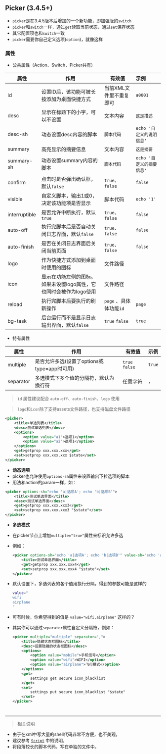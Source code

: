 
## Picker (3.4.5+)
- `picker`是在3.4.5版本后增加的一个新功能，即加强版的`switch`
- `picker`和`switch`一样，通过`get`读取当前状态，通过`set`保存状态
- 其它配置项也和`switch`一致
- `picker`需要你自己定义选项(`option`)，就像这样

### 属性

- 公共属性（Action、Switch、Picker共有）

| 属性 | 作用 | 有效值 | 示例 |
| - | - | - | :- |
| id | 设置ID后，该功能可被长按添加为桌面快捷方式 | 当前XML文件里不重复即可 | `a0001` |
| desc | 显示在标题下的小字，可以不设置 | 文本内容 | `这是描述` |
| desc-sh | 动态设置desc内容的脚本 | `脚本代码` | `echo '自定义的说明信息'` |
| summary | 高亮显示的摘要信息 | 文本内容 | `这是摘要` |
| summary-sh | 动态设置summary内容的脚本 | `脚本代码` | `echo '自定义的摘要信息'` |
| confirm | 点击时是否弹出确认框，默认`false` | `true`、`false` | `false` |
| visible | 自定义脚本，输出1或0，决定该功能项是否显示 | 脚本代码 | `echo '1'` |
| interruptible | 是否允许中断执行，默认`true` | `true`、`false` | `false` |
| auto-off | 执行完脚本后是否自动关闭日志界面，默认`false` | `true`、`false` | `false` |
| auto-finish | 是否在关闭日志界面后关闭当前页面 | `true`、`false` | `false` |
| logo | 作为快捷方式添加到桌面时使用的图标 | 文件路径 |  |
| icon | 显示在功能左侧的图标。如果未设置logo属性，它也同时会被作为logo使用 | 文件路径 |  |
| reload | 执行完脚本后要执行的刷新操作 | `page` 、具体体功能`id` | `page` |
| bg-task | 后台运行而不是显示日志输出界面，默认`false` | `true` `false` | `true` |

- 特有属性

| 属性 | 作用 | 有效值 | 示例 |
| - | - | - | :- |
| multiple | 是否允许多选(设置了options或type=app时可用) | `true` `false` | `true` |
| separator | 多选模式下多个值的分隔符，默认为换行符 | 任意字符 | `,` |


> `id` 属性建议配合 `auto-off`、`auto-finish`、`logo` 使用

> `logo`和`icon`除了支持assets文件路径，也支持磁盘文件路径

```xml
<picker>
    <title>单选列表</title>
    <desc>测试单选列表</desc>
    <options>
        <option value="a1">选项1</option>
        <option value="a2">选项1</option>
    </options>
    <get>getprop xxx.xxx.xxx</get>
    <set>setprop xxx.xxx.xxx $state</set>
</picker>
```

- **动态选项**
- picker也允许使用`options-sh`属性来设置输出下拉选项的脚本
- 用法和action的param一样，如：

```xml
<picker options-sh="echo 'a|选项A'; echo 'b|选项B'">
    <title>测试单选界面</title>
    <desc>测试单选界面</desc>
    <get>getprop xxx.xxx.xxx3</get>
    <set>setprop xxx.xxx.xxx3 "$state"</set>
</picker>
```

- **多选模式**
- 在picker节点上增加`multiple="true"`属性来标识允许多选
- 例如：

    ```xml
    <picker options-sh="echo 'a|选项A'; echo 'b|选项B'" value-sh="echo 'a'; echo 'b';">
        <title>测试单选界面</title>
        <get>getprop xxx.xxx.xxx4</get>
        <set>setprop xxx.xxx.xxx4 "$state"</set>
    </picker>
    ```

- 默认设置下，多选列表的各个值用换行分隔，得到的参数可能是这样的
    ```sh
    value="
    wifi
    airplane
    "
    ```
- 可有时候，你希望得到的值是 `value="wifi,airplane"` 这样的？
- 其实你可以通过`separator`属性自定义分隔符，例如：
    ```xml
    <picker multiple="multiple" separator=",">
        <title>隐藏状态栏图标</title>
        <desc>设置隐藏的状态栏图标</desc>
        <options>
            <option value="mobile">手机信号</option>
            <option value="wifi">WIFI</option>
            <option value="airplane">飞行模式</option>
        </options>
        <get>
            settings get secure icon_blacklist
        </get>
        <set>
            settings put secure icon_blacklist "$state"
        </set>
    </picker>
    ```

#

---

> 相关说明

- 由于在xml中写大量的shell代码非常不方便，也不美观，
- 建议参考 [`Script`](#/doc?doc=/docs/Script.md) 中的说明，
- 将段落较长的脚本代码，写在单独的文件中。
